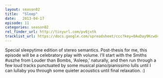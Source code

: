 ```yaml
---
layout: season02
title:  "Sleep"
date:   2013-04-17
episode: 11
categories: season02
rel_finder_url: http://tinyurl.com/pv6jxtk
tracklist_url: https://docs.google.com/spreadsheet/ccc?key=0AuDay9KcwU4YdHFBUWkyZUJkdGQtWUtUMnBRdXFFTGc#gid=21
---
```


Special sleepytime edition of stereo semantics. Post-thesis for me, this episode will be a celebratory play with volume. I’ll start with the Smiths #uszhe from Louder than Bombs, ‘Asleep,’ naturally, and then run through a few loud tracks punctuated by some musical piano/pianissimo lulls until I can lullaby you through some quieter acoustics until final relaxation. :)

